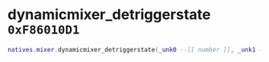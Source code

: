 # dynamicmixer_detriggerstate `0xF86010D1`

```lua
natives.mixer.dynamicmixer_detriggerstate(_unk0 --[[ number ]], _unk1 --[[ number ]])
```